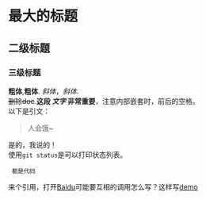 # 最大的标题 
## 二级标题
### 三级标题 
**粗体**,__粗体__.
*斜体*，_斜体_.  
~~删除doc~~.**这段 _文字_ 非常重要**，注意内部嵌套时，前后的空格。  
以下是引文：
>人会饿~  

是的，我说的！  
使用`git status`是可以打印状态列表。

``` 都是代码``` 

来个引用，打开[Baidu](www.baidu.com)可能要互相的调用怎么写？这样写[demo](./GoPro/使用.md)
